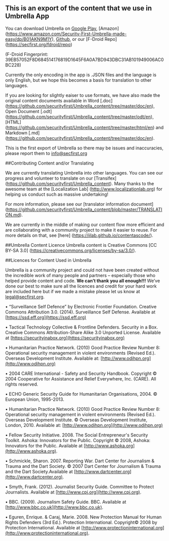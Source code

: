 ## This is an export of the content that we use in Umbrella App

You can download Umbrella on [Google Play](https://play.google.com/store/apps/details?id=org.secfirst.umbrella), [Amazon] (https://www.amazon.com/Security-First-Umbrella-made-easy/dp/B01AKN9M1Y), [Github](https://github.com/securityfirst/Umbrella_android), or our [F-Droid Repo] (https://secfirst.org/fdroid/repo) 

(F-Droid Fingerprint: 39EB57052F8D684514176819D1645F6A0A7BD943DBC31AB101949006AC0BC228) 

Currently the only encoding in the app is .JSON files and the language is only English, but we hope this becomes a basis for translation to other languages. 

If you are looking for slightly eaiser to use formats, we have also made the original content documents available in Word [.doc] (https://github.com/securityfirst/Umbrella_content/tree/master/doc/en), Open Document [.odt] (https://github.com/securityfirst/Umbrella_content/tree/master/odt/en), [HTML] (https://github.com/securityfirst/Umbrella_content/tree/master/html/en) and Markdown [.md] (https://github.com/securityfirst/Umbrella_content/tree/master/doc/en).

This is the first export of Umbrella so there may be issues and inaccuracies, please report them to [info@secfirst.org](info@secfirst.org)

##Contributing Content and/or Translating

We are currently translating Umbrella into other languages. You can see our progress and volunteer to translate on our [Transifex] (https://github.com/securityfirst/Umbrella_content). Many thanks to the awesome team at the [Localization Lab] (http://www.localizationlab.org) for helping us conduct such as massive undertaking!

For more information, please see our [translator information document] (https://github.com/securityfirst/Umbrella_content/blob/master/TRANSLATION.md).

We are currently in the middle of making our content flow more efficient and are collaborating with a community project to make it easier to reuse. For more details on that, see [here] (https://iilab.github.io/contentascode/).


##Umbrella Content Licence
Umbrella content is Creative Commons [CC BY-SA 3.0] (https://creativecommons.org/licenses/by-sa/3.0/).

##Licences for Content Used in Umbrella

Umbrella is a community project and could not have been created without the incredible work of many people and partners – especially those who helped provide content and code. **We can’t thank you all enough!!!** We’ve done our best to make sure all the licences and credit for your hard work are included here but if we made a mistake please let us know at [legal@secfirst.org](legal@secfirst.org).

•	“Surveillance Self Defence” by Electronic Frontier Foundation. Creative Commons Attribution 3.0. (2014). Surveillance Self Defense. Available at [https://ssd.eff.org](https://ssd.eff.org)
•	Tactical Technology Collective & Frontline Defenders. Security in a Box.  Creative Commons Attribution-Share Alike 3.0 Unported License. Available at [https://securityinabox.org](https://securityinabox.org)
•	Humanitarian Practice Network. (2010) Good Practice Review Number 8: Operational security management in violent environments (Revised Ed.). Overseas Development Institute. Available at: [http://www.odihpn.org](http://www.odihpn.org) 
•	2004 CARE International - Safety and Security Handbook. Copyright © 2004 Cooperative for Assistance and Relief Everywhere, Inc. (CARE). All rights reserved.
•	ECHO Generic Security Guide for Humanitarian Organisations, 2004. © European Union, 1995-2013. 
•	Humanitarian Practice Network. (2010) Good Practice Review Number 8: Operational security management in violent environments (Revised Ed.). Overseas Development Institute. © Overseas Development Institute, London, 2010. Available at: [http://www.odihpn.org](http://www.odihpn.org)
•	Fellow Security Initiative. 2008. The Social Entrepreneur's Security Toolkit. Ashoka: Innovators for the Public. Copyright © 2008, Ashoka: Innovators for the Public. Available at [http://www.ashoka.org](http://www.ashoka.org).
•	Schmickle, Sharon. 2007. Reporting War. Dart Center for Journalism & Trauma and the Dart Society. © 2007 Dart Center for Journalism & Trauma and the Dart Society.Available at [http://www.dartcenter.org](http://www.dartcenter.org).
•	Smyth, Frank. (2012). Journalist Security Guide. Committee to Protect Journalists. Available at [http://www.cpj.org](http://www.cpj.org). 
•	BBC. (2009). Journalism Safety Guide. BBC. Available at [http://www.bbc.co.uk](http://www.bbc.co.uk). 
•	Eguren, Enrique. & Caraj, Marie. 2008. New Protection Manual for Human Rights Defenders (3rd Ed.). Protection International. Copyright© 2008 by Protection International. Available at [http://www.protectioninternational.org](http://www.protectioninternational.org).